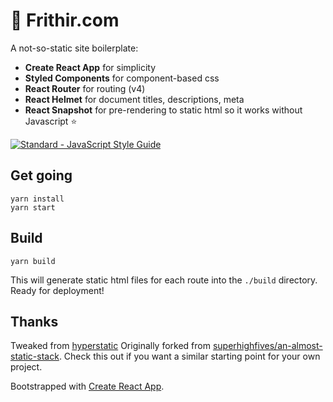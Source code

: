 # 🐝 Frithir.com

A not-so-static site boilerplate:

- **Create React App** for simplicity
- **Styled Components** for component-based css
- **React Router** for routing (v4)
- **React Helmet** for document titles, descriptions, meta
- **React Snapshot** for pre-rendering to static html so it works without Javascript ⭐️

[![Standard - JavaScript Style Guide](https://img.shields.io/badge/code_style-standard-brightgreen.svg)](http://standardjs.com/)

## Get going
``` shell
yarn install
yarn start
```

## Build
``` shell
yarn build
```

This will generate static html files for each route into the `./build` directory. Ready for deployment!

## Thanks
Tweaked from [hyperstatic](https://github.com/Jinksi/hyperstatic)
Originally forked from [superhighfives/an-almost-static-stack](https://github.com/superhighfives/an-almost-static-stack). Check this out if you want a similar starting point for your own project.

Bootstrapped with [Create React App](https://github.com/facebookincubator/create-react-app).
